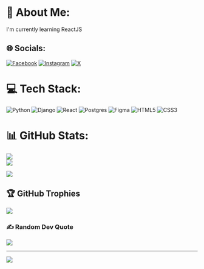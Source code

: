 # 💫 About Me:
I'm currently learning ReactJS


## 🌐 Socials:
[![Facebook](https://img.shields.io/badge/Facebook-%231877F2.svg?logo=Facebook&logoColor=white)](https://facebook.com/raedus.lafivad) [![Instagram](https://img.shields.io/badge/Instagram-%23E4405F.svg?logo=Instagram&logoColor=white)](https://instagram.com/@barrydam_) [![X](https://img.shields.io/badge/X-black.svg?logo=X&logoColor=white)](https://x.com/shadowbarr) 

# 💻 Tech Stack:
![Python](https://img.shields.io/badge/python-3670A0?style=for-the-badge&logo=python&logoColor=ffdd54)
![Django](https://img.shields.io/badge/django-%23092E20.svg?style=for-the-badge&logo=django&logoColor=white) 
![React](https://img.shields.io/badge/react-%2320232a.svg?style=for-the-badge&logo=react&logoColor=%2361DAFB) 
![Postgres](https://img.shields.io/badge/postgres-%23316192.svg?style=for-the-badge&logo=postgresql&logoColor=white) 
![Figma](https://img.shields.io/badge/figma-%23F24E1E.svg?style=for-the-badge&logo=figma&logoColor=white) 
![HTML5](https://img.shields.io/badge/html5-%23E34F26.svg?style=for-the-badge&logo=html5&logoColor=white)
![CSS3](https://img.shields.io/badge/css3-%231572B6.svg?style=for-the-badge&logo=css3&logoColor=white) 





# 📊 GitHub Stats:
![](https://github-readme-stats.vercel.app/api?username=WareBar&theme=radical&hide_border=false&include_all_commits=true&count_private=true)<br/>
![](https://github-readme-streak-stats.herokuapp.com/?user=WareBar&theme=radical&hide_border=false)<br/>

![](https://github-readme-stats.vercel.app/api/top-langs/?username=WareBar&theme=radical&hide_border=false&include_all_commits=true&count_private=true&layout=compact)

## 🏆 GitHub Trophies
![](https://github-profile-trophy.vercel.app/?username=WareBar&theme=radical&no-frame=true&no-bg=false&margin-w=4)

### ✍️ Random Dev Quote
![](https://quotes-github-readme.vercel.app/api?type=horizontal&theme=radical)

---
[![](https://visitcount.itsvg.in/api?id=WareBar&icon=2&color=0)](https://visitcount.itsvg.in)

<!-- Proudly created with GPRM ( https://gprm.itsvg.in ) -->
